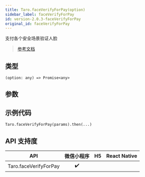 ```yaml
---
title: Taro.faceVerifyForPay(option)
sidebar_label: faceVerifyForPay
id: version-2.0.3-faceVerifyForPay
original_id: faceVerifyForPay
---
```


支付各个安全场景验证人脸

> [参考文档](https://developers.weixin.qq.com/miniprogram/dev/api/open-api/payment/wx.faceVerifyForPay.html)

## 类型

```tsx
(option: any) => Promise<any>
```

## 参数

## 示例代码

```tsx
Taro.faceVerifyForPay(params).then(...)
```

## API 支持度

| API | 微信小程序 | H5 | React Native |
| :---: | :---: | :---: | :---: |
| Taro.faceVerifyForPay | ✔️ |  |  |
